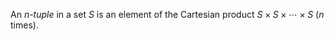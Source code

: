 An $n$-*tuple* in a set $S$ is an element of the Cartesian product $S \times S \times \cdots \times S$ ($n$ times).
